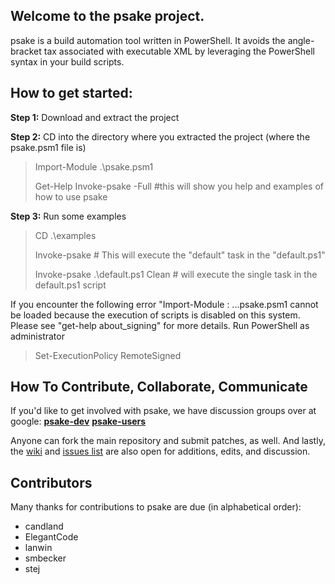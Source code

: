 ﻿## Welcome to the psake project.

psake is a build automation tool written in PowerShell. It avoids the angle-bracket tax associated with executable XML by leveraging the PowerShell syntax in your build scripts. 

## How to get started:

**Step 1:** Download and extract the project

**Step 2:** CD into the directory where you extracted the project (where the psake.psm1 file is)

> Import-Module .\psake.psm1
>
> Get-Help Invoke-psake -Full   #this will show you help and examples of how to use psake
	
**Step 3:** Run some examples

> CD .\examples
>
> Invoke-psake    					# This will execute the "default" task in the "default.ps1"
>
> Invoke-psake .\default.ps1 Clean  # will execute the single task in the default.ps1 script

If you encounter the following error "Import-Module : ...psake.psm1 cannot be loaded because the execution of scripts is disabled on this system. Please see "get-help about_signing" for more details.
Run PowerShell as administrator
> Set-ExecutionPolicy RemoteSigned

## How To Contribute, Collaborate, Communicate

If you'd like to get involved with psake, we have discussion groups over at google: **[psake-dev](http://groups.google.com/group/psake-dev)** **[psake-users](http://groups.google.com/group/psake-users)**

Anyone can fork the main repository and submit patches, as well. And lastly, the [wiki](http://wiki.github.com/JamesKovacs/psake/) and [issues list](http://github.com/JamesKovacs/psake/issues) are also open for additions, edits, and discussion.

## Contributors

Many thanks for contributions to psake are due (in alphabetical order):

* candland
* ElegantCode
* lanwin
* smbecker
* stej